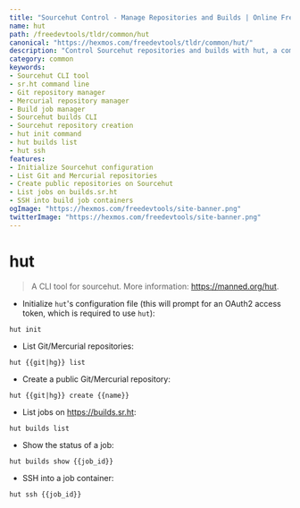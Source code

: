 ```yaml
---
title: "Sourcehut Control - Manage Repositories and Builds | Online Free DevTools by Hexmos"
name: hut
path: /freedevtools/tldr/common/hut
canonical: "https://hexmos.com/freedevtools/tldr/common/hut/"
description: "Control Sourcehut repositories and builds with hut, a command-line interface. List repositories, create new projects, and manage build jobs. Free online tool, no registration required."
category: common
keywords:
- Sourcehut CLI tool
- sr.ht command line
- Git repository manager
- Mercurial repository manager
- Build job manager
- Sourcehut builds CLI
- Sourcehut repository creation
- hut init command
- hut builds list
- hut ssh
features:
- Initialize Sourcehut configuration
- List Git and Mercurial repositories
- Create public repositories on Sourcehut
- List jobs on builds.sr.ht
- SSH into build job containers
ogImage: "https://hexmos.com/freedevtools/site-banner.png"
twitterImage: "https://hexmos.com/freedevtools/site-banner.png"
---
```


# hut

> A CLI tool for sourcehut.
> More information: <https://manned.org/hut>.

- Initialize `hut`'s configuration file (this will prompt for an OAuth2 access token, which is required to use `hut`):

`hut init`

- List Git/Mercurial repositories:

`hut {{git|hg}} list`

- Create a public Git/Mercurial repository:

`hut {{git|hg}} create {{name}}`

- List jobs on <https://builds.sr.ht>:

`hut builds list`

- Show the status of a job:

`hut builds show {{job_id}}`

- SSH into a job container:

`hut ssh {{job_id}}`
